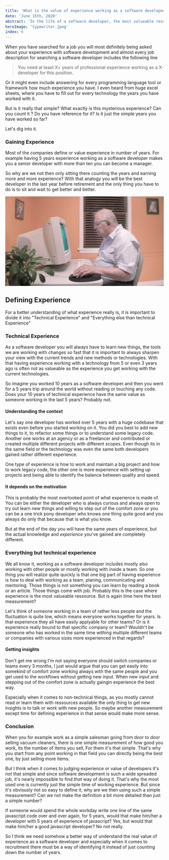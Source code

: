```yaml
---
title: 'What is the value of experience working as a software developer'
date: 'June 15th, 2020'
abstract: 'In the life of a software developer, the most valueable ressource you have is experience, but what exactly is experience and how can you value it'
heroImage: 'typewriter.jpeg'
index: 6
---
```


When you have searched for a job you will most definitely being asked about your experience with software development and
almost every job description for searching a software developer includes the following line

> You need at least X+ years of professional experience working as a X-developer for this position.

Or it might even include answering for every programming language tool or framework how much experience you have.
I even heard from huge excel sheets, where you have to fill out for every technology the years you have worked with it.

But is it really that simple? What exactly is this mysterious experience? Can you count it ? Do you have reference for it? Is it just the simple years you have worked so far?

Let's dig into it.

### Gaining Experience

Most of the companies define or value experience in number of years. For example having 5 years experience working as a software developer makes you a senior developer with more than ten you can become a manager.

So why are we not then only sitting there counting the years and earning more and more experience?
With that analogy you will be the best developer in the last year before retirement and the only thing you have to do is to sit and wait to get better and better.

![Senior developer](./old_man.jpg)

## Defining Experience

For a better understanding of what experience really is, it is important to divide it into "Technical Experience" and "Everything else than technical Experience"

### Technical Experience

As a software developer you will always have to learn new things, the tools we are working with changes so fast that it is important to always sharpen your view with the current trends and new methods or technologies. With that having experience working with a technology from 5 or even 3 years ago is often not as valueable as the experience you get working with the current technologies.

So imagine you worked 10 years as a software developer and then you went for a 5 years trip around the world without reading or touching any code. Does your 10 years of technical experience have the same value as someone working in the last 5 years? Probably not.

#### Understanding the context

Let's say one developer has worked over 5 years with a huge codebase that exists even before you started working on it. You did you best to add new things to it, to refactor some things or to understand some legacy code.
Another one works at an agency or as a freelancer and contributed or created multiple different projects with different scopes. Even though its in the same field or the technology was even the same both developers gained rather different experience.

One type of experience is how to work and maintain a big project and how to work legacy code, the other one is more experience with setting up projects and being able to identify the balance between quality and speed.

#### It depends on the motivation

This is probably the most overlooked point of what experience is made of.
You can be either the developer who is always curious and always open to try out learn new things and willing to step out of the comfort zone or you can be a one trick pony developer who knows one thing quite good and you always do only that because that is what you know.

But at the end of the day you will have the same years of experience, but the actual knowledge and _experience_ you've gained are completely different.

### Everything but technical experience

We all know it, working as a software developer includes mostly also working with other people or mostly working with inside a team. So one thing you will realize quite quickly is that one big part of having experience is how to deal with working as a team, planing, communicating and mentoring. Those things is not something you can learn by reading a book or an article. Those things come with job. Probably this is the case where experience is the most valueable ressource. But is again time here the best measurement?

Let's think of someone working in a team of rather less people and the fluctuation is quite low, which means everyone works together for years. Is that experience they all have easily applyable for other teams? Or is it experience really bound to that specific company or team?
Wouldn't be someone who has worked in the same time withing multiple different teams or companies with various sizes more experienced in that regards?

#### Getting insights

Don't get me wrong I'm not saying everyone should switch companies or teams every 3 months, I just would argue that you can get easily into somekind of comfort zone working always with the same people and you get used to the workflows without getting new input. When new input and stepping out of the comfort zone is actually gaingin experience the best way.

Especially when it comes to non-technical things, as you mostly cannot read or learn them with ressources available the only thing to get new insights is to talk or work with new people. So maybe another measurement except time for defining experience in that sense would make more sense.

### Conclusion

When you for example work as a simple salesman going from door to door selling vacuum cleaners, there is one simple measurement of how good you work, its the number of items you sell, For them it's that simple. That's why you start from any point working in that field you can directly being the best one, by just selling more items.

But I think when it comes to judging experience or value of developers it's not that simple and since software development is such a wide spreaded job, it's nearly impossible to find _that_ way of doing it.
That's why the most used one is currently just the simple time of working experience.
But since it's obviously not so easy to define it, why are we then using such a simple measurement? Can we not make the definition a bit more detailed than just a simple number?

If someone would spend the whole workday write one line of the same javascript code over and over again, for 5 years, would that make him/her a developer with 5 years of experience of javascript?
Yes, but would that make him/her a good javascript developer?
No not really.

So I think we need somehow a better way of understand the real value of experience as a software developer and especially when it comes to recruitment there must be a way of identifying it instead of just counting down the number of years.
